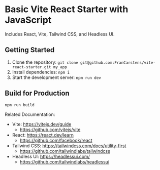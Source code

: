 # Basic Vite React Starter with JavaScript

Includes React, Vite, Tailwind CSS, and Headless UI.

## Getting Started

1. Clone the repository: `git clone git@github.com:FranCarstens/vite-react-starter.git my_app`
2. Install dependencies: `npm i`
3. Start the development server: `npm run dev`

## Build for Production

`npm run build`

Related Documentation:

- Vite: https://vitejs.dev/guide
  - https://github.com/vitejs/vite
- React: https://react.dev/learn
  - https://github.com/facebook/react
- Tailwind CSS: https://tailwindcss.com/docs/utility-first
  - https://github.com/tailwindlabs/tailwindcss
- Headless UI: https://headlessui.com/
  - https://github.com/tailwindlabs/headlessui
